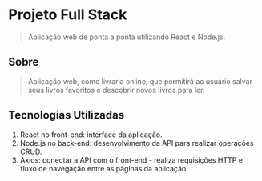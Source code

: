 # Projeto Full Stack
> Aplicação web de ponta a ponta utilizando React e Node.js.

## Sobre
> Aplicação web, como livraria online, que permitirá ao usuário salvar seus livros favoritos e descobrir novos livros para ler.

## Tecnologias Utilizadas
1. React no front-end: interface da aplicação.
2. Node.js no back-end: desenvolvimento da API para realizar operações CRUD.
3. Axios: conectar a API com o front-end - realiza requisições HTTP e fluxo de navegação entre as páginas da aplicação.
